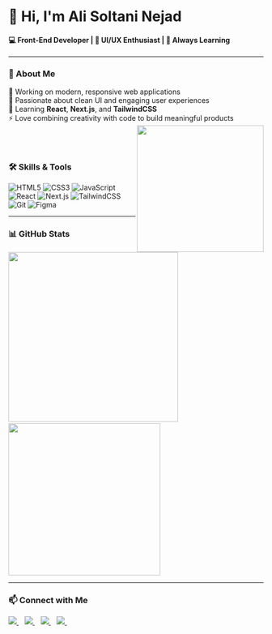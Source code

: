 # 👋 Hi, I'm Ali Soltani Nejad 

#### 💻 Front-End Developer | 🎨 UI/UX Enthusiast | 🚀 Always Learning   
---

### 🌟 About Me

<p>
  🔭 Working on modern, responsive web applications<br>
  🎨 Passionate about clean UI and engaging user experiences<br>
  🌱 Learning <b>React</b>, <b>Next.js</b>, and <b>TailwindCSS</b><br>
  ⚡ Love combining creativity with code to build meaningful products
  <img src="https://media.giphy.com/media/qgQUggAC3Pfv687qPC/giphy.gif" width="250" align="right" />
</p>

<br><br>

### 🛠️ Skills & Tools
![HTML5](https://img.shields.io/badge/-HTML5-333?logo=html5&logoColor=E34F26)
![CSS3](https://img.shields.io/badge/-CSS3-333?logo=css3&logoColor=1572B6)
![JavaScript](https://img.shields.io/badge/-JavaScript-333?logo=javascript&logoColor=F7DF1E)
![React](https://img.shields.io/badge/-React-333?logo=react)
![Next.js](https://img.shields.io/badge/-Next.js-333?logo=next.js)
![TailwindCSS](https://img.shields.io/badge/-TailwindCSS-333?logo=tailwind-css)
![Git](https://img.shields.io/badge/-Git-333?logo=git)
![Figma](https://img.shields.io/badge/-Figma-333?logo=figma)

---

### 📊 GitHub Stats

<div align="left">

<img src="https://github-readme-stats.vercel.app/api?username=alisoltaninejad&show_icons=true&theme=radical" width="335" style="display:inline-block;"/>
&nbsp;&nbsp;&nbsp;&nbsp;&nbsp;&nbsp;&nbsp;
<img src="https://github-readme-stats.vercel.app/api/top-langs/?username=alisoltaninejad&layout=compact&theme=radical" width="300" style="display:inline-block;"/>

</div>

---

### 📫 Connect with Me
<div style="display: flex; justify-content: space-between; align-items: center; gap: 20px;">

  <div>
    <a href="https://www.linkedin.com/in/ali-soltani-805942358">
      <img src="https://img.shields.io/badge/-LinkedIn-blue?logo=linkedin&logoColor=white" />
    </a>&nbsp;&nbsp;
    <a href="mailto:alisolinejad">
      <img src="https://img.shields.io/badge/-Gmail-red?logo=gmail&logoColor=white" />
    </a>&nbsp;&nbsp;
    <a href="https://instagram.com/alisolinejad">
      <img src="https://img.shields.io/badge/-Instagram-E4405F?logo=instagram&logoColor=white" />
    </a>&nbsp;&nbsp;
    <a href="https://t.me/alisolinejad">
      <img src="https://img.shields.io/badge/-Telegram-26A5E4?logo=telegram&logoColor=white" />
    </a>&nbsp;&nbsp;
  </div>

  
</div>
